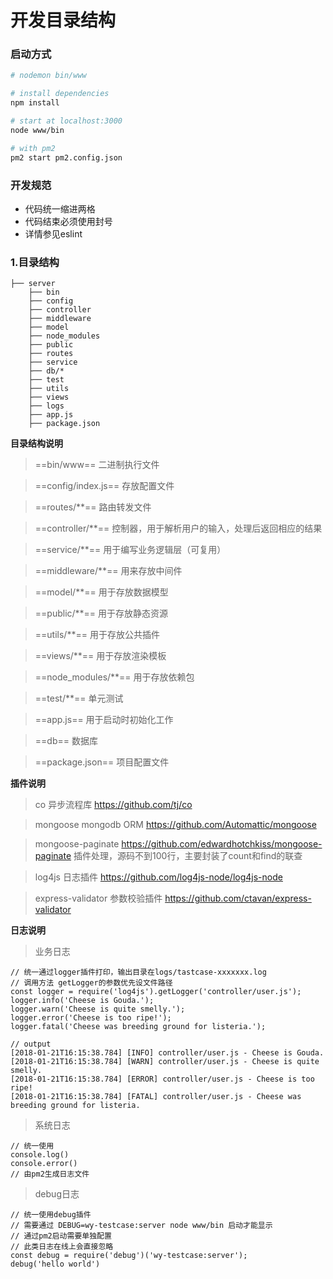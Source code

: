 # 开发目录结构

### 启动方式
``` bash
# nodemon bin/www

# install dependencies
npm install

# start at localhost:3000
node www/bin

# with pm2
pm2 start pm2.config.json
```
### 开发规范
- 代码统一缩进两格
- 代码结束必须使用封号
- 详情参见eslint

### 1.目录结构
```
├── server
    ├── bin
    ├── config
    ├── controller
    ├── middleware
    ├── model
    ├── node_modules
    ├── public
    ├── routes
    ├── service
    ├── db/*
    ├── test
    ├── utils
    ├── views
    ├── logs
    ├── app.js
    ├── package.json
```

**目录结构说明**
>==bin/www== 二进制执行文件

>==config/index.js== 存放配置文件

>==routes/**== 路由转发文件

>==controller/**== 控制器，用于解析用户的输入，处理后返回相应的结果

>==service/**== 用于编写业务逻辑层（可复用）

>==middleware/**== 用来存放中间件

>==model/**== 用于存放数据模型

>==public/**== 用于存放静态资源

>==utils/**== 用于存放公共插件

>==views/**== 用于存放渲染模板

>==node_modules/**== 用于存放依赖包

>==test/**== 单元测试

>==app.js== 用于启动时初始化工作

>==db== 数据库

>==package.json== 项目配置文件

**插件说明**

>co 异步流程库 https://github.com/tj/co

>mongoose mongodb ORM https://github.com/Automattic/mongoose

>mongoose-paginate https://github.com/edwardhotchkiss/mongoose-paginate 插件处理，源码不到100行，主要封装了count和find的联查

>log4js 日志插件 https://github.com/log4js-node/log4js-node

>express-validator 参数校验插件 https://github.com/ctavan/express-validator


**日志说明**

>业务日志

```
// 统一通过logger插件打印，输出目录在logs/tastcase-xxxxxxx.log
// 调用方法 getLogger的参数优先设文件路径
const logger = require('log4js').getLogger('controller/user.js');
logger.info('Cheese is Gouda.');
logger.warn('Cheese is quite smelly.');
logger.error('Cheese is too ripe!');
logger.fatal('Cheese was breeding ground for listeria.');

// output
[2018-01-21T16:15:38.784] [INFO] controller/user.js - Cheese is Gouda.
[2018-01-21T16:15:38.784] [WARN] controller/user.js - Cheese is quite smelly.
[2018-01-21T16:15:38.784] [ERROR] controller/user.js - Cheese is too ripe!
[2018-01-21T16:15:38.784] [FATAL] controller/user.js - Cheese was breeding ground for listeria.
```

>系统日志
```
// 统一使用
console.log()
console.error()
// 由pm2生成日志文件
```

>debug日志
```
// 统一使用debug插件
// 需要通过 DEBUG=wy-testcase:server node www/bin 启动才能显示
// 通过pm2启动需要单独配置
// 此类日志在线上会直接忽略
const debug = require('debug')('wy-testcase:server');
debug('hello world')
```
